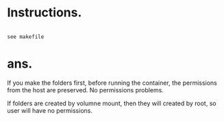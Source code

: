 # Instructions.

```

see makefile

```

# ans.

If you make the folders first, before running the container, the permissions from the host are preserved.
No permissions problems.

If folders are created by volumne mount, then they will created by root, so user will have no permissions.
